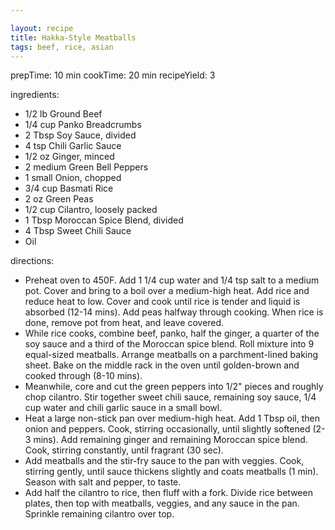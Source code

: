 ```yaml
---

layout: recipe
title: Hakka-Style Meatballs
tags: beef, rice, asian
---
```



prepTime: 10 min
cookTime: 20 min
recipeYield: 3

ingredients:
- 1/2 lb Ground Beef
- 1/4 cup Panko Breadcrumbs
- 2 Tbsp Soy Sauce, divided
- 4 tsp Chili Garlic Sauce
- 1/2 oz Ginger, minced
- 2 medium Green Bell Peppers
- 1 small Onion, chopped
- 3/4 cup Basmati Rice
- 2 oz Green Peas
- 1/2 cup Cilantro, loosely packed
- 1 Tbsp Moroccan Spice Blend, divided
- 4 Tbsp Sweet Chili Sauce
- Oil

directions:
- Preheat oven to 450F. Add 1 1/4 cup water and 1/4 tsp salt to a medium pot. Cover and bring to a boil over a medium-high heat. Add rice and reduce heat to low. Cover and cook until rice is tender and liquid is absorbed (12-14 mins). Add peas halfway through cooking. When rice is done, remove pot from heat, and leave covered.
- While rice cooks, combine beef, panko, half the ginger, a quarter of the soy sauce and a third of the Moroccan spice blend. Roll mixture into 9 equal-sized meatballs. Arrange meatballs on a parchment-lined baking sheet. Bake on the middle rack in the oven until golden-brown and cooked through (8-10 mins).
- Meanwhile, core and cut the green peppers into 1/2" pieces and roughly chop cilantro. Stir together sweet chili sauce, remaining soy sauce, 1/4 cup water and chili garlic sauce in a small bowl.
- Heat a large non-stick pan over medium-high heat. Add 1 Tbsp oil, then onion and peppers. Cook, stirring occasionally, until slightly softened (2-3 mins). Add remaining ginger and remaining Moroccan spice blend. Cook, stirring constantly, until fragrant (30 sec).
- Add meatballs and the stir-fry sauce to the pan with veggies. Cook, stirring gently, until sauce thickens slightly and coats meatballs (1 min). Season with salt and pepper, to taste.
- Add half the cilantro to rice, then fluff with a fork. Divide rice between plates, then top with meatballs, veggies, and any sauce in the pan. Sprinkle remaining cilantro over top.
